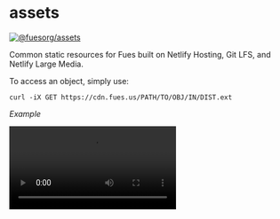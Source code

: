 # assets

[![@fuesorg/assets](https://api.netlify.com/api/v1/badges/55454f3e-3806-47c1-b2d0-d67f6815897d/deploy-status)](https://app.netlify.com/sites/kind-minsky-48db2b/deploys)

Common static resources for Fues built on Netlify Hosting, Git LFS, and Netlify Large Media.

To access an object, simply use:

```
curl -iX GET https://cdn.fues.us/PATH/TO/OBJ/IN/DIST.ext
```

*Example*

<video autoplay loop>
  <source src="https://cdn.fues.us/mp4/mavfarm-header-fullhd.mp4" type="video/mp4">
  Your browser does not support the video tag.
</video>
